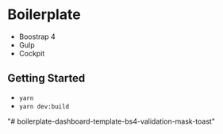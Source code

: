 # Boilerplate

* Boostrap 4
* Gulp
* Cockpit

## Getting Started
* `yarn`
* `yarn dev:build`

"# boilerplate-dashboard-template-bs4-validation-mask-toast" 
